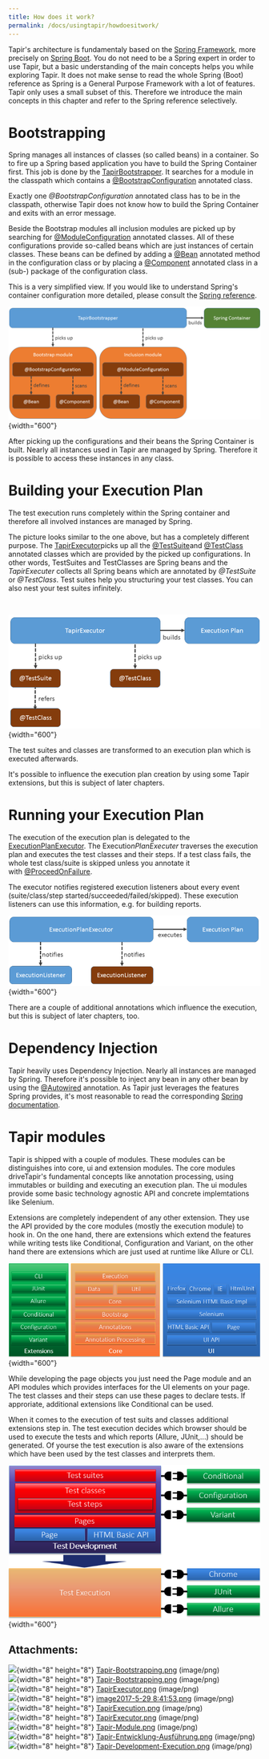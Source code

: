 ```yaml
---
title: How does it work?
permalink: /docs/usingtapir/howdoesitwork/
---
```


Tapir's architecture is fundamentaly based on the [Spring
Framework](https://projects.spring.io/spring-framework/), more precisely
on [Spring Boot](https://projects.spring.io/spring-boot/). You do not
need to be a Spring expert in order to use Tapir, but a basic
understanding of the main concepts helps you while exploring Tapir. It
does not make sense to read the whole Spring (Boot) reference as Spring
is a General Purpose Framework with a lot of features. Tapir only uses a
small subset of this. Therefore we introduce the main concepts in this
chapter and refer to the Spring reference selectively.

# Bootstrapping

Spring manages all instances of classes (so called beans) in a
container. So to fire up a Spring based application you have to build
the Spring Container first. This job is done by the
[TapirBootstrapper](https://psbm-mvnrepo-p.intranet.kiel.bmiag.de/tapir/latest/apidocs/de/bmiag/tapir/bootstrap/TapirBootstrapper.html).
It searches for a module in the classpath which contains
a [@BootstrapConfiguration](https://psbm-mvnrepo-p.intranet.kiel.bmiag.de/tapir/latest/apidocs/de/bmiag/tapir/bootstrap/annotation/BootstrapConfiguration.html)
annotated class.

Exactly one *@BootstrapConfiguration* annotated class has to be in the
classpath, otherwise Tapir does not know how to build the Spring
Container and exits with an error message.

Beside the Bootstrap modules all inclusion modules are picked up by
searching
for [@ModuleConfiguration](https://psbm-mvnrepo-p.intranet.kiel.bmiag.de/tapir/latest/apidocs/de/bmiag/tapir/bootstrap/annotation/ModuleConfiguration.html)
annotated classes. All of these configurations provide so-called beans
which are just instances of certain classes. These beans can be defined
by adding
a [@Bean](https://docs.spring.io/spring/docs/current/javadoc-api/org/springframework/context/annotation/Bean.html)
annotated method in the configuration class or by placing a
[@Component](https://docs.spring.io/spring/docs/current/javadoc-api/org/springframework/stereotype/Component.html)
annotated class in a (sub-) package of the configuration class.

This is a very simplified view. If you would like to understand Spring's
container configuration more detailed, please consult the [Spring
reference](http://docs.spring.io/spring/docs/current/spring-framework-reference/htmlsingle/#beans-java).


![](img/docs/45219845/45219848.png){width="600"}

After picking up the configurations and their beans the Spring Container
is built. Nearly all instances used in Tapir are managed by Spring.
Therefore it is possible to access these instances in any class. 

# Building your Execution Plan

The test execution runs completely within the Spring container and
therefore all involved instances are managed by Spring.

The picture looks similar to the one above, but has a completely
different purpose. The
[TapirExecutor](https://psbm-mvnrepo-p.intranet.kiel.bmiag.de/tapir/latest/apidocs/de/bmiag/tapir/execution/TapirExecutor.html)picks
up all
the [@TestSuite](https://psbm-mvnrepo-p.intranet.kiel.bmiag.de/tapir/latest/apidocs/de/bmiag/tapir/execution/annotations/suite/TestSuite.html)and
[@TestClass](https://psbm-mvnrepo-p.intranet.kiel.bmiag.de/tapir/latest/apidocs/de/bmiag/tapir/execution/annotations/testclass/TestClass.html)
annotated classes which are provided by the picked up configurations. In
other words, TestSuites and TestClasses are Spring beans and the
*TapirExecuter* collects all Spring beans which are annotated
by *@TestSuite* or *@TestClass*. Test suites help you structuring your
test classes. You can also nest your test suites infinitely.

 

![](img/docs/45219845/45219857.png){width="600"}

The test suites and classes are transformed to an execution plan which
is executed afterwards.

It's possible to influence the execution plan creation by using some
Tapir extensions, but this is subject of later chapters.

# Running your Execution Plan

The execution of the execution plan is delegated to the
[ExecutionPlanExecutor](https://psbm-mvnrepo-p.intranet.kiel.bmiag.de/tapir/latest/apidocs/de/bmiag/tapir/execution/executor/ExecutionPlanExecutor.html).
The Executio*nPlanExecuter* traverses the execution plan and executes
the test classes and their steps. If a test class fails, the whole test
class/suite is skipped unless you annotate it
with [@ProceedOnFailure](https://psbm-mvnrepo-p.intranet.kiel.bmiag.de/tapir/latest/apidocs/de/bmiag/tapir/execution/annotations/behaviour/ProceedOnFailure.html).

The executor notifies registered execution listeners about every event
(suite/class/step started/succeeded/failed/skipped). These execution
listeners can use this information, e.g. for building reports.

![](img/docs/45219845/45219863.png){width="600"}

There are a couple of additional annotations which influence the
execution, but this is subject of later chapters, too.

# Dependency Injection

Tapir heavily uses Dependency Injection. Nearly all instances are
managed by Spring. Therefore it's possible to inject any bean in any
other bean by using
the [@Autowired](http://docs.spring.io/spring-framework/docs/current/javadoc-api/org/springframework/beans/factory/annotation/Autowired.html)
annotation. As Tapir just leverages the features Spring provides, it's
most reasonable to read the corresponding [Spring
documentation](http://docs.spring.io/spring/docs/current/spring-framework-reference/htmlsingle/#beans-dependencies).

# Tapir modules

Tapir is shipped with a couple of modules. These modules can be
distinguishes into core, ui and extension modules. The core modules
driveTapir's fundamental concepts like annotation processing, using
immutables or building and executing an execution plan. The ui modules
provide some basic technology agnostic API and concrete implemtations
like Selenium.

Extensions are completely independent of any other extension. They use
the API provided by the core modules (mostly the execution module) to
hook in. On the one hand, there are extensions which extend the features
while writing tests like Conditional, Configuration and Variant, on the
other hand there are extensions which are just used at runtime like
Allure or CLI.

![](img/docs/45219845/52527108.png){width="600"}

While developing the page objects you just need the Page module and an
API modules which provides interfaces for the UI elements on your page.
The test classes and their steps can use these pages to declare tests.
If approriate, additional extensions like Conditional can be used.

When it comes to the execution of test suits and classes additional
extensions step in. The test execution decides which browser should be
used to execute the tests and which reports (Allure, JUnit,...) should
be generated. Of yourse the test execution is also aware of the
extensions which have been used by the test classes and interprets them.

![](img/docs/45219845/52527110.png){width="600"}

## Attachments:

![](images/icons/bullet_blue.gif){width="8" height="8"}
[Tapir-Bootstrapping.png](img/docs/45219845/45219856.png)
(image/png)  
![](images/icons/bullet_blue.gif){width="8" height="8"}
[Tapir-Bootstrapping.png](img/docs/45219845/45219848.png)
(image/png)  
![](images/icons/bullet_blue.gif){width="8" height="8"}
[TapirExecutor.png](img/docs/45219845/45219864.png) (image/png)  
![](images/icons/bullet_blue.gif){width="8" height="8"} [image2017-5-29
8:41:53.png](img/docs/45219845/45219859.png) (image/png)  
![](images/icons/bullet_blue.gif){width="8" height="8"}
[TapirExecution.png](img/docs/45219845/45219863.png) (image/png)  
![](images/icons/bullet_blue.gif){width="8" height="8"}
[TapirExecutor.png](img/docs/45219845/45219857.png) (image/png)  
![](images/icons/bullet_blue.gif){width="8" height="8"}
[Tapir-Module.png](img/docs/45219845/52527108.png) (image/png)  
![](images/icons/bullet_blue.gif){width="8" height="8"}
[Tapir-Entwicklung-Ausführung.png](img/docs/45219845/52527109.png)
(image/png)  
![](images/icons/bullet_blue.gif){width="8" height="8"}
[Tapir-Development-Execution.png](img/docs/45219845/52527110.png)
(image/png)  
